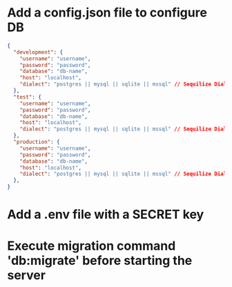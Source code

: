 # Add a config.json file to configure DB
```json
{
  "development": {
    "username": "username",
    "password": "password",
    "database": "db-name",
    "host": "localhost",
    "dialect": "postgres || mysql || sqlite || mssql" // Sequilize Dialects
  },
  "test": {
    "username": "username",
    "password": "password",
    "database": "db-name",
    "host": "localhost",
    "dialect": "postgres || mysql || sqlite || mssql" // Sequilize Dialects
  },
  "production": {
    "username": "username",
    "password": "password",
    "database": "db-name",
    "host": "localhost",
    "dialect": "postgres || mysql || sqlite || mssql" // Sequilize Dialects
  },
}
```

# Add a .env file with a SECRET key

# Execute migration command 'db:migrate' before starting the server

